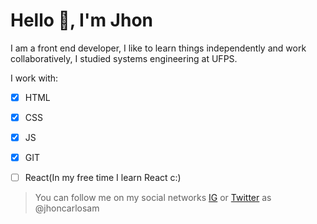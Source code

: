 # Hello 👋, I'm Jhon

I am a front end developer, I like to learn things independently and work collaboratively, I studied systems engineering at UFPS.

I work with: 
- [x] HTML
- [x] CSS
- [x] JS
- [x] GIT
- [ ] React(In my free time I learn React c:)



> You can follow me on my social networks [IG](https://instagram.com/jhoncarlosam/) or [Twitter](https://twitter.com/jhoncarlosam/) as @jhoncarlosam
